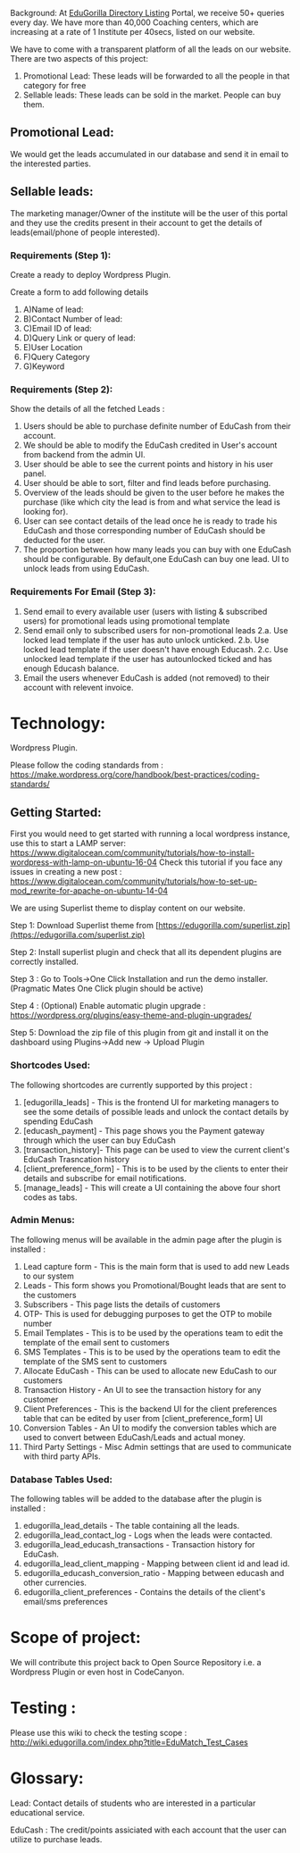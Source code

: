 Background: At [EduGorilla Directory Listing](https://directory.edugorilla.com) Portal, we receive 50+ queries every day. We have more than 40,000 Coaching centers, which are increasing at a rate of 1 Institute per 40secs, listed on our website.

We have to come with a transparent platform of all the leads on our website. There are two aspects of this project:

1. Promotional Lead: These leads will be forwarded to all the people in that category for free
2. Sellable leads: These leads can be sold in the market. People can buy them.

## Promotional Lead:

 We would get the leads accumulated in our database and send it in email to the interested parties.
   
## Sellable leads:
  The marketing manager/Owner of the institute will be the user of this portal and they use the credits present in their account to get the details of leads(email/phone of people interested). 

### Requirements (Step 1):

Create a ready to deploy Wordpress Plugin.

Create a form to add following details

1. A)Name of lead:
2. B)Contact Number of lead:
3. C)Email ID of lead:
4. D)Query Link or query of lead:
5. E)User Location
6. F)Query Category
7. G)Keyword

### Requirements (Step 2):

Show the details of all the fetched Leads :

1. Users should be able to purchase definite number of EduCash from their account. 
2. We should be able to modify the EduCash credited in User&#39;s account from backend from the admin UI.
3. User should be able to see the current points and history in his user panel.
4. User should be able to sort, filter and find leads before purchasing.
5. Overview of the leads should be given to the user before he makes the purchase (like which city the lead is from and what service the lead is looking for).
5. User can see contact details of the lead once he is ready to trade his EduCash and those corresponding number of EduCash should be deducted for the user.
6. The proportion between how many leads you can buy with one EduCash should be configurable. By default,one EduCash can buy one lead. UI to unlock leads from using EduCash. 

### Requirements For Email (Step 3):
1. Send email to every available user (users with listing & subscribed users) for promotional leads using promotional template
2. Send email only to subscribed users for non-promotional leads
	2.a. Use locked lead template if the user has auto unlock unticked.
	2.b. Use locked lead template if the user doesn't have enough Educash.
	2.c. Use unlocked lead template if the user has autounlocked ticked and has enough Educash balance.
3. Email the users whenever EduCash is added (not removed) to their account with relevent invoice.

# Technology:

Wordpress Plugin.

Please follow the coding standards from :  https://make.wordpress.org/core/handbook/best-practices/coding-standards/

## Getting Started:

First you would need to get started with running a local wordpress instance, use this to start a LAMP server: https://www.digitalocean.com/community/tutorials/how-to-install-wordpress-with-lamp-on-ubuntu-16-04
Check this tutorial if you face any issues in creating a new post : https://www.digitalocean.com/community/tutorials/how-to-set-up-mod_rewrite-for-apache-on-ubuntu-14-04

We are using Superlist theme to display content on our website.

Step 1: Download Superlist theme from [https://edugorilla.com/superlist.zip](https://edugorilla.com/superlist.zip)

Step 2: Install superlist plugin and check that all its dependent plugins are correctly installed.

Step 3 : Go to Tools->One Click Installation and run the demo installer.(Pragmatic Mates One Click plugin should be active)

Step 4 : (Optional) Enable automatic plugin upgrade : https://wordpress.org/plugins/easy-theme-and-plugin-upgrades/

Step 5: Download the zip file of this plugin from git and install it on the dashboard using Plugins->Add new -> Upload Plugin

### Shortcodes Used:

The following shortcodes are currently supported by this project : 

1. [edugorilla_leads] - This is the frontend UI for marketing managers to see the some details of possible leads and unlock the contact details by spending EduCash
1. [educash_payment] - This page shows you the Payment gateway through which the user can buy EduCash
1. [transaction_history]- This page can be used to view the current client's EduCash Trasncation history
1. [client_preference_form] - This is to be used by the clients to enter their details and subscribe for email notifications.
1. [manage_leads] - This will create a UI containing the above four short codes as tabs.

### Admin Menus:

The following menus will be available in the admin page after the plugin is installed : 

1. Lead capture form - This is the main form that is used to add new Leads to our system
1. Leads - This form shows you Promotional/Bought leads that are sent to the customers
1. Subscribers - This page lists the details of customers
1. OTP- This is used for debugging purposes to get the OTP to mobile number
1. Email Templates - This is to be used by the operations team to edit the template of the email sent to customers
1. SMS Templates - This is to be used by the operations team to edit the template of the SMS sent to customers
1. Allocate EduCash - This can be used to allocate new EduCash to our customers
1. Transaction History - An UI to see the transaction history for any customer
1. Client Preferences - This is the backend UI for the client preferences table that can be edited by user from [client_preference_form] UI
1. Conversion Tables - An UI to modify the conversion tables which are used to convert between EduCash/Leads and actual money.
1. Third Party Settings - Misc Admin settings that are used to communicate with third party APIs.


### Database Tables Used:

The following tables will be added to the database after the plugin is installed : 

1. edugorilla_lead_details - The table containing all the leads.
1. edugorilla_lead_contact_log - Logs when the leads were contacted.
1. edugorilla_lead_educash_transactions - Transaction history for EduCash.
1. edugorilla_lead_client_mapping - Mapping between client id and lead id.
1. edugorilla_educash_conversion_ratio - Mapping between educash and other currencies.
1. edugorilla_client_preferences - Contains the details of the client's email/sms preferences

# Scope of project:

We will contribute this project back to Open Source Repository i.e. a Wordpress Plugin or even host in CodeCanyon.

# Testing :

Please use this wiki to check the testing scope : http://wiki.edugorilla.com/index.php?title=EduMatch_Test_Cases

# Glossary:

Lead: Contact details of students who are interested in a particular educational service.

EduCash : The credit/points assiciated with each account that the user can utilize to purchase leads.
